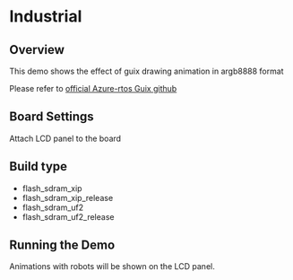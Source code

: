 # Industrial

## Overview

This demo shows the effect of guix drawing animation in argb8888 format

Please refer to [official Azure-rtos Guix github](https://github.com/azure-rtos/guix/tree/master/samples)

## Board Settings

Attach LCD panel to the board

## Build type

- flash_sdram_xip
- flash_sdram_xip_release
- flash_sdram_uf2
- flash_sdram_uf2_release

## Running the Demo

Animations with robots will be shown on the LCD panel.